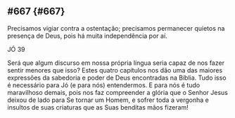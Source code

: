 ## #667 {#667}

Precisamos vigiar contra a ostentação; precisamos permanecer quietos na presença de Deus, pois há muita independência por aí.

JÓ 39

Será que algum discurso em nossa própria língua seria capaz de nos fazer sentir menores que isso? Estes quatro capítulos nos dão uma das maiores expressões da sabedoria e poder de Deus encontradas na Bíblia. Tudo isso é necessário para Jó (e para nós) entendermos. E para nós é tudo maravilhoso demais, pois nos faz compreender a glória que o Senhor Jesus deixou de lado para Se tornar um Homem, e sofrer toda a vergonha e insultos de suas criaturas que as Suas benditas mãos fizeram!